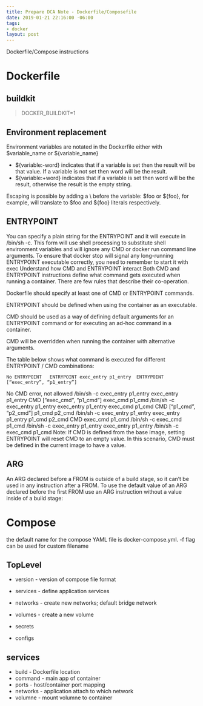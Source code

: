 ```yaml
---
title: Prepare DCA Note - Dockerfile/Composefile
date: 2019-01-21 22:16:00 -06:00
tags:
- docker
layout: post
---
```


Dockerfile/Compose instructions
<!--more-->
# Dockerfile

## buildkit
  >DOCKER_BUILDKIT=1
## Environment replacement
Environment variables are notated in the Dockerfile either with $variable_name or ${variable_name}
* ${variable:-word} indicates that if a variable is set then the result will be that value. If a variable is not set then word will be the result.
* ${variable:+word} indicates that if a variable is set then word will be the result, otherwise the result is the empty string.

Escaping is possible by adding a \ before the variable: \$foo or \${foo}, for example, will translate to $foo and ${foo} literals respectively.

## ENTRYPOINT
You can specify a plain string for the ENTRYPOINT and it will execute in /bin/sh -c. This form will use shell processing to substitute shell environment variables and will ignore any CMD or docker run command line arguments. To ensure that docker stop will signal any long-running ENTRYPOINT executable correctly, you need to remember to start it with exec
Understand how CMD and ENTRYPOINT interact
Both CMD and ENTRYPOINT instructions define what command gets executed when running a container. There are few rules that describe their co-operation.

Dockerfile should specify at least one of CMD or ENTRYPOINT commands.

ENTRYPOINT should be defined when using the container as an executable.

CMD should be used as a way of defining default arguments for an ENTRYPOINT command or for executing an ad-hoc command in a container.

CMD will be overridden when running the container with alternative arguments.

The table below shows what command is executed for different ENTRYPOINT / CMD combinations:

 	No ENTRYPOINT	ENTRYPOINT exec_entry p1_entry	ENTRYPOINT [“exec_entry”, “p1_entry”]
No CMD	error, not allowed	/bin/sh -c exec_entry p1_entry	exec_entry p1_entry
CMD [“exec_cmd”, “p1_cmd”]	exec_cmd p1_cmd	/bin/sh -c exec_entry p1_entry	exec_entry p1_entry exec_cmd p1_cmd
CMD [“p1_cmd”, “p2_cmd”]	p1_cmd p2_cmd	/bin/sh -c exec_entry p1_entry	exec_entry p1_entry p1_cmd p2_cmd
CMD exec_cmd p1_cmd	/bin/sh -c exec_cmd p1_cmd	/bin/sh -c exec_entry p1_entry	exec_entry p1_entry /bin/sh -c exec_cmd p1_cmd
Note: If CMD is defined from the base image, setting ENTRYPOINT will reset CMD to an empty value. In this scenario, CMD must be defined in the current image to have a value.

## ARG
An ARG declared before a FROM is outside of a build stage, so it can’t be used in any instruction after a FROM. To use the default value of an ARG declared before the first FROM use an ARG instruction without a value inside of a build stage:

# Compose
 the default name for the compose YAML file is docker-compose.yml. -f flag can be used for custom filename

## TopLevel

* version - version of compose file format
* services - define application services
* networks - create new networks; default bridge network
* volumes - create a new volume

* secrets
* configs 

## services
 * build - Dockerfile location
 * command - main app of container
 * ports - host/container port mapping
 * networks - application attach to which network
 * volumne - mount volumne to container